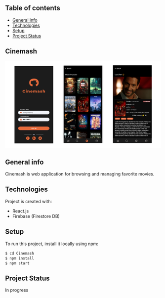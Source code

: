 ## Table of contents
* [General info](#general-info)
* [Technologies](#technologies)
* [Setup](#setup)
* [Project Status](#project-status)


## Cinemash

![alt text](/readmeIMG.png)

## General info
Cinemash is web application for browsing and managing favorite movies.

## Technologies
Project is created with:
* React.js
* Firebase (Firestore DB)

	
## Setup
To run this project, install it locally using npm:

```
$ cd Cinemash
$ npm install
$ npm start
```

## Project Status

In progress 

